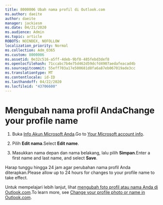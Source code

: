 ```yaml
---
title: 8000006 Ubah nama profil di Outlook.com
ms.author: daeite
author: daeite
manager: jackiesm
ms.date: 04/21/2020
ms.audience: Admin
ms.topic: article
ROBOTS: NOINDEX, NOFOLLOW
localization_priority: Normal
ms.collection: Adm_O365
ms.custom: 8000006
ms.assetid: 0e32c516-a5ff-4deb-9bf8-485febd3def8
ms.openlocfilehash: 71ccabc7b4e75d462d59dcfd4907aedafeacad4b
ms.sourcegitcommit: 55eff703a17e500681d8fa6a87eb067019ade3cc
ms.translationtype: MT
ms.contentlocale: id-ID
ms.lasthandoff: 04/22/2020
ms.locfileid: "43706600"
---
```

# <a name="change-your-profile-name"></a><span data-ttu-id="010f8-102">Mengubah nama profil Anda</span><span class="sxs-lookup"><span data-stu-id="010f8-102">Change your profile name</span></span>

1. <span data-ttu-id="010f8-103">Buka [Info Akun Microsoft Anda](https://go.microsoft.com/fwlink/p/?linkid=860841).</span><span class="sxs-lookup"><span data-stu-id="010f8-103">Go to [Your Microsoft account info](https://go.microsoft.com/fwlink/p/?linkid=860841).</span></span>
    
2. <span data-ttu-id="010f8-104">Pilih **Edit nama**.</span><span class="sxs-lookup"><span data-stu-id="010f8-104">Select **Edit name**.</span></span> 
    
3. <span data-ttu-id="010f8-105">Masukkan nama depan dan nama belakang, lalu pilih **Simpan**.</span><span class="sxs-lookup"><span data-stu-id="010f8-105">Enter a first name and last name, and select **Save**.</span></span> 
    
<span data-ttu-id="010f8-106">Harap tunggu hingga 24 jam agar perubahan nama profil Anda diterapkan.</span><span class="sxs-lookup"><span data-stu-id="010f8-106">Please allow up to 24 hours for changes to your profile name to take effect.</span></span>
  
<span data-ttu-id="010f8-107">Untuk mempelajari lebih lanjut, lihat [mengubah foto profil atau nama Anda di Outlook.com](https://go.microsoft.com/fwlink/?linkid=873110).</span><span class="sxs-lookup"><span data-stu-id="010f8-107">To learn more, see [Change your profile photo or name in Outlook.com](https://go.microsoft.com/fwlink/?linkid=873110).</span></span>
  

